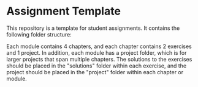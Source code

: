 # Assignment Template

This repository is a template for student assignments. It contains the following folder structure:



Each module contains 4 chapters, and each chapter contains 2 exercises and 1 project. In addition, each module has a project folder, which is for larger projects that span multiple chapters. The solutions to the exercises should be placed in the "solutions" folder within each exercise, and the project should be placed in the "project" folder within each chapter or module.
